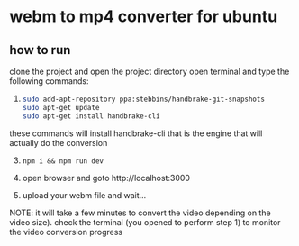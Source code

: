 # webm to mp4 converter for ubuntu

## how to run 

clone the project and open the project directory
open terminal and type the following commands:
1. ```bash
   sudo add-apt-repository ppa:stebbins/handbrake-git-snapshots
   sudo apt-get update
   sudo apt-get install handbrake-cli
   ```
these commands will install handbrake-cli that is the engine that will actually do the conversion

3. `npm i && npm run dev`
   
4. open browser and goto http://localhost:3000

5. upload your webm file and wait... 

NOTE: it will take a few minutes to convert the video depending on the video size). check the terminal (you opened to perform step 1) to monitor the video conversion progress 
